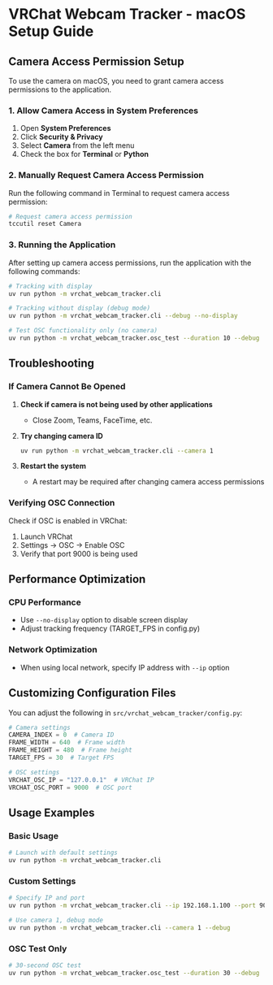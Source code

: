 # VRChat Webcam Tracker - macOS Setup Guide

## Camera Access Permission Setup

To use the camera on macOS, you need to grant camera access permissions to the application.

### 1. Allow Camera Access in System Preferences

1. Open **System Preferences**
2. Click **Security & Privacy**
3. Select **Camera** from the left menu
4. Check the box for **Terminal** or **Python**

### 2. Manually Request Camera Access Permission

Run the following command in Terminal to request camera access permission:

```bash
# Request camera access permission
tccutil reset Camera
```

### 3. Running the Application

After setting up camera access permissions, run the application with the following commands:

```bash
# Tracking with display
uv run python -m vrchat_webcam_tracker.cli

# Tracking without display (debug mode)
uv run python -m vrchat_webcam_tracker.cli --debug --no-display

# Test OSC functionality only (no camera)
uv run python -m vrchat_webcam_tracker.osc_test --duration 10 --debug
```

## Troubleshooting

### If Camera Cannot Be Opened

1. **Check if camera is not being used by other applications**
   - Close Zoom, Teams, FaceTime, etc.
2. **Try changing camera ID**

   ```bash
   uv run python -m vrchat_webcam_tracker.cli --camera 1
   ```

3. **Restart the system**
   - A restart may be required after changing camera access permissions

### Verifying OSC Connection

Check if OSC is enabled in VRChat:

1. Launch VRChat
2. Settings → OSC → Enable OSC
3. Verify that port 9000 is being used

## Performance Optimization

### CPU Performance

- Use `--no-display` option to disable screen display
- Adjust tracking frequency (TARGET_FPS in config.py)

### Network Optimization

- When using local network, specify IP address with `--ip` option

## Customizing Configuration Files

You can adjust the following in `src/vrchat_webcam_tracker/config.py`:

```python
# Camera settings
CAMERA_INDEX = 0  # Camera ID
FRAME_WIDTH = 640  # Frame width
FRAME_HEIGHT = 480  # Frame height
TARGET_FPS = 30  # Target FPS

# OSC settings
VRCHAT_OSC_IP = "127.0.0.1"  # VRChat IP
VRCHAT_OSC_PORT = 9000  # OSC port
```

## Usage Examples

### Basic Usage

```bash
# Launch with default settings
uv run python -m vrchat_webcam_tracker.cli
```

### Custom Settings

```bash
# Specify IP and port
uv run python -m vrchat_webcam_tracker.cli --ip 192.168.1.100 --port 9001

# Use camera 1, debug mode
uv run python -m vrchat_webcam_tracker.cli --camera 1 --debug
```

### OSC Test Only

```bash
# 30-second OSC test
uv run python -m vrchat_webcam_tracker.osc_test --duration 30 --debug
```
